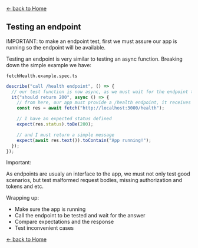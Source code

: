 [<- back to Home](https://github.com/DiogoZdev/Jest)

## Testing an endpoint

IMPORTANT: to make an endpoint test, first we must assure our app is running so the endpoint will be available.

Testing an endpoint is very similar to testing an async function.
Breaking down the simple example we have:

`fetchHealth.example.spec.ts`

```js
describe("call /health endpoint", () => {
  // our test function is now async, as we must wait for the endpoint to respond
  it("should return 200", async () => {
    // from here, our app must provide a /health endpoint, it receives no parameters
    const res = await fetch("http://localhost:3000/health");

    // I have an expected status defined
    expect(res.status).toBe(200);

    // and I must return a simple message
    expect(await res.text()).toContain("App running!");
  });
});
```

Important:

As endpoints are usualy an interface to the app, we must not only test good scenarios, but test malformed request bodies, missing authorization and tokens and etc.

Wrapping up:

- Make sure the app is running
- Call the endpoint to be tested and wait for the answer
- Compare expectations and the response
- Test inconvenient cases

[<- back to Home](https://github.com/DiogoZdev/Jest)
